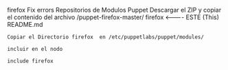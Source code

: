 firefox
Fix errors
Repositorios de Modulos Puppet
Descargar el ZIP y copiar el contenido del archivo /puppet-firefox-master/
    firefox  <---- ESTE (This)
    README.md
    
    Copiar el Directorio firefox  en /etc/puppetlabs/puppet/modules/
    
    incluir en el nodo
    
    include firefox

